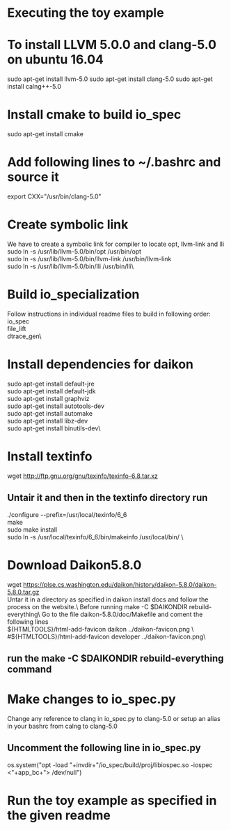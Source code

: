 # Executing the toy example


# To install LLVM 5.0.0 and clang-5.0 on ubuntu 16.04
sudo apt-get install llvm-5.0
sudo apt-get install clang-5.0
sudo apt-get install calng++-5.0

# Install cmake to build io_spec 
sudo apt-get install cmake

# Add following lines to ~/.bashrc and source it
export CXX="/usr/bin/clang-5.0"

# Create symbolic link
We have to create a symbolic link for compiler to locate opt, llvm-link and lli\
sudo ln -s /usr/lib/llvm-5.0/bin/opt /usr/bin/opt\
sudo ln -s /usr/lib/llvm-5.0/bin/llvm-link /usr/bin/llvm-link\
sudo ln -s /usr/lib/llvm-5.0/bin/lli /usr/bin/lli\

# Build io_specialization
Follow instructions in individual readme files to build in following order:\
io_spec\
file_lift\
dtrace_gen\

# Install dependencies for daikon
sudo apt-get install default-jre\
sudo apt-get install default-jdk\
sudo apt-get install graphviz\
sudo apt-get install autotools-dev\
sudo apt-get install automake\
sudo apt-get install libz-dev\
sudo apt-get install binutils-dev\

# Install textinfo
wget http://ftp.gnu.org/gnu/texinfo/texinfo-6.8.tar.xz

## Untair it and then in the textinfo directory run
./configure --prefix=/usr/local/texinfo/6_6 \
make \
sudo make install \
sudo ln -s /usr/local/texinfo/6_6/bin/makeinfo /usr/local/bin/ \

# Download Daikon5.8.0
wget https://plse.cs.washington.edu/daikon/history/daikon-5.8.0/daikon-5.8.0.tar.gz \
Untar it in a directory as specified in daikon install docs and follow the process on the website.\ Before running make -C $DAIKONDIR rebuild-everything\ Go to the file daikon-5.8.0/doc/Makefile and coment the following lines \
${HTMLTOOLS}/html-add-favicon daikon ../daikon-favicon.png \
#${HTMLTOOLS}/html-add-favicon developer ../daikon-favicon.png\

## run the make -C $DAIKONDIR rebuild-everything command

# Make changes to io_spec.py
Change any reference to clang in io_spec.py to clang-5.0
or setup an alias in your bashrc from calng to clang-5.0

## Uncomment the following line in io_spec.py
os.system("opt -load "+invdir+"/io_spec/build/proj/libiospec.so -iospec <"+app_bc+"> /dev/null")

# Run the toy example as specified in the given readme
